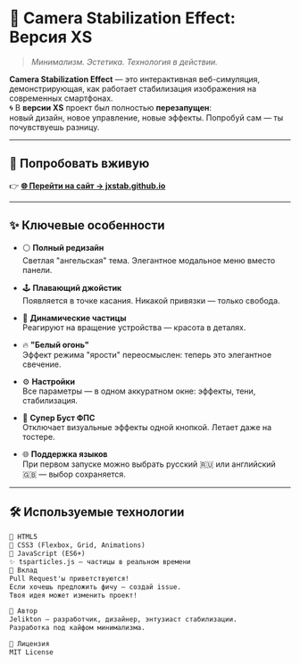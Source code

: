 # 🎥 Camera Stabilization Effect: Версия XS

> _Минимализм. Эстетика. Технология в действии._

**Camera Stabilization Effect** — это интерактивная веб-симуляция, демонстрирующая, как работает стабилизация изображения на современных смартфонах.  
🌀 В **версии XS** проект был полностью **перезапущен**:  
новый дизайн, новое управление, новые эффекты. Попробуй сам — ты почувствуешь разницу.

---

## 🔗 Попробовать вживую

👉 **[🌐 Перейти на сайт → jxstab.github.io](https://jxstab.github.io)**

---

## ✨ Ключевые особенности

- ⚪️ **Полный редизайн**  
  Светлая "ангельская" тема. Элегантное модальное меню вместо панели.

- 🕹️ **Плавающий джойстик**  
  Появляется в точке касания. Никакой привязки — только свобода.

- 🌌 **Динамические частицы**  
  Реагируют на вращение устройства — красота в деталях.

- 🔥 **"Белый огонь"**  
  Эффект режима "ярости" переосмыслен: теперь это элегантное свечение.

- ⚙️ **Настройки**  
  Все параметры — в одном аккуратном окне: эффекты, тени, стабилизация.

- 🚀 **Супер Буст ФПС**  
  Отключает визуальные эффекты одной кнопкой. Летает даже на тостере.

- 🌐 **Поддержка языков**  
  При первом запуске можно выбрать русский 🇷🇺 или английский 🇬🇧 — выбор сохраняется.

---

## 🛠️ Используемые технологии

```txt
📄 HTML5
🎨 CSS3 (Flexbox, Grid, Animations)
🧠 JavaScript (ES6+)
✨ tsparticles.js — частицы в реальном времени
🤝 Вклад
Pull Request'ы приветствуются!
Если хочешь предложить фичу — создай issue.
Твоя идея может изменить проект!

🧙 Автор
Jelikton — разработчик, дизайнер, энтузиаст стабилизации.
Разработка под кайфом минимализма.

📜 Лицензия
MIT License
